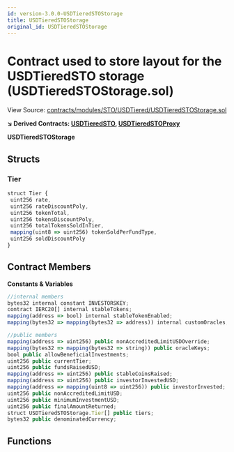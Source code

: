 ```yaml
---
id: version-3.0.0-USDTieredSTOStorage
title: USDTieredSTOStorage
original_id: USDTieredSTOStorage
---
```


# Contract used to store layout for the USDTieredSTO storage (USDTieredSTOStorage.sol)

View Source: [contracts/modules/STO/USDTiered/USDTieredSTOStorage.sol](../../contracts/modules/STO/USDTiered/USDTieredSTOStorage.sol)

**↘ Derived Contracts: [USDTieredSTO](USDTieredSTO.md), [USDTieredSTOProxy](USDTieredSTOProxy.md)**

**USDTieredSTOStorage**

## Structs
### Tier

```js
struct Tier {
 uint256 rate,
 uint256 rateDiscountPoly,
 uint256 tokenTotal,
 uint256 tokensDiscountPoly,
 uint256 totalTokensSoldInTier,
 mapping(uint8 => uint256) tokenSoldPerFundType,
 uint256 soldDiscountPoly
}
```

## Contract Members
**Constants & Variables**

```js
//internal members
bytes32 internal constant INVESTORSKEY;
contract IERC20[] internal stableTokens;
mapping(address => bool) internal stableTokenEnabled;
mapping(bytes32 => mapping(bytes32 => address)) internal customOracles;

//public members
mapping(address => uint256) public nonAccreditedLimitUSDOverride;
mapping(bytes32 => mapping(bytes32 => string)) public oracleKeys;
bool public allowBeneficialInvestments;
uint256 public currentTier;
uint256 public fundsRaisedUSD;
mapping(address => uint256) public stableCoinsRaised;
mapping(address => uint256) public investorInvestedUSD;
mapping(address => mapping(uint8 => uint256)) public investorInvested;
uint256 public nonAccreditedLimitUSD;
uint256 public minimumInvestmentUSD;
uint256 public finalAmountReturned;
struct USDTieredSTOStorage.Tier[] public tiers;
bytes32 public denominatedCurrency;

```

## Functions

